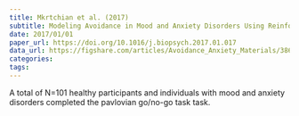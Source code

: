 ```yaml
---
title: Mkrtchian et al. (2017)
subtitle: Modeling Avoidance in Mood and Anxiety Disorders Using Reinforcement Learning
date: 2017/01/01
paper_url: https://doi.org/10.1016/j.biopsych.2017.01.017
data_url: https://figshare.com/articles/Avoidance_Anxiety_Materials/3860250
categories:
tags:
---
```


A total of N=101 healthy participants and individuals with mood and anxiety disorders completed the pavlovian go/no-go task task.
